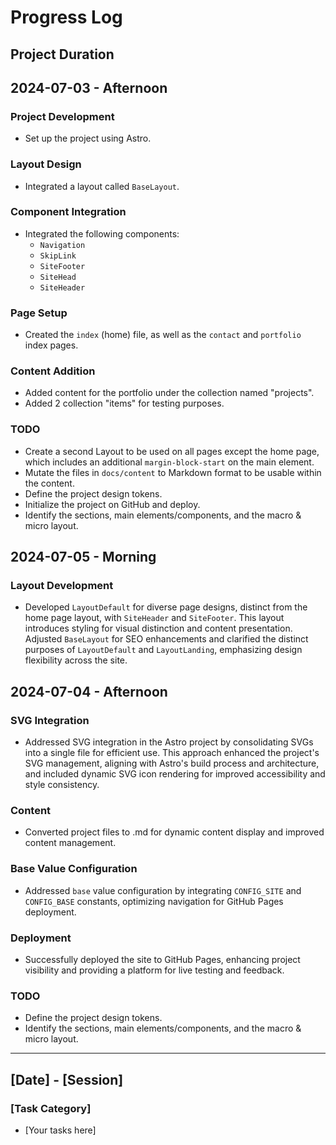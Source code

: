 # Progress Log

## Project Duration

<!-- The Portfolio Design project was actively developed over a period of 4 days, starting on June 24, 2024, and concluding on July 3, 2024. -->

## 2024-07-03 - Afternoon

### Project Development

- Set up the project using Astro.

### Layout Design

- Integrated a layout called `BaseLayout`.

### Component Integration

- Integrated the following components:
  - `Navigation`
  - `SkipLink`
  - `SiteFooter`
  - `SiteHead`
  - `SiteHeader`

### Page Setup

- Created the `index` (home) file, as well as the `contact` and `portfolio` index pages.

### Content Addition

- Added content for the portfolio under the collection named "projects".
- Added 2 collection "items" for testing purposes.

### TODO

- Create a second Layout to be used on all pages except the home page, which includes an additional `margin-block-start` on the main element.
- Mutate the files in `docs/content` to Markdown format to be usable within the content.
- Define the project design tokens.
- Initialize the project on GitHub and deploy.
- Identify the sections, main elements/components, and the macro & micro layout.

## 2024-07-05 - Morning

### Layout Development

- Developed `LayoutDefault` for diverse page designs, distinct from the home page layout, with `SiteHeader` and `SiteFooter`. This layout introduces styling for visual distinction and content presentation. Adjusted `BaseLayout` for SEO enhancements and clarified the distinct purposes of `LayoutDefault` and `LayoutLanding`, emphasizing design flexibility across the site.

## 2024-07-04 - Afternoon

### SVG Integration

- Addressed SVG integration in the Astro project by consolidating SVGs into a single file for efficient use. This approach enhanced the project's SVG management, aligning with Astro's build process and architecture, and included dynamic SVG icon rendering for improved accessibility and style consistency.

### Content

- Converted project files to .md for dynamic content display and improved content management.

### Base Value Configuration

- Addressed `base` value configuration by integrating `CONFIG_SITE` and `CONFIG_BASE` constants, optimizing navigation for GitHub Pages deployment.

### Deployment

- Successfully deployed the site to GitHub Pages, enhancing project visibility and providing a platform for live testing and feedback.

### TODO

- Define the project design tokens.
- Identify the sections, main elements/components, and the macro & micro layout.

---

## [Date] - [Session]

### [Task Category]

- [Your tasks here]
